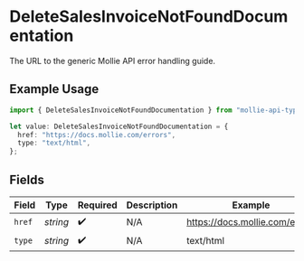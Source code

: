 # DeleteSalesInvoiceNotFoundDocumentation

The URL to the generic Mollie API error handling guide.

## Example Usage

```typescript
import { DeleteSalesInvoiceNotFoundDocumentation } from "mollie-api-typescript/models/operations";

let value: DeleteSalesInvoiceNotFoundDocumentation = {
  href: "https://docs.mollie.com/errors",
  type: "text/html",
};
```

## Fields

| Field                          | Type                           | Required                       | Description                    | Example                        |
| ------------------------------ | ------------------------------ | ------------------------------ | ------------------------------ | ------------------------------ |
| `href`                         | *string*                       | :heavy_check_mark:             | N/A                            | https://docs.mollie.com/errors |
| `type`                         | *string*                       | :heavy_check_mark:             | N/A                            | text/html                      |